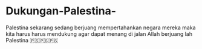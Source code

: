# Dukungan-Palestina-
Palestina sekarang sedang berjuang mempertahankan negara mereka maka kita harus harus mendukung agar dapat menang di jalan Allah berjuang lah Palestina 🇵🇸🇵🇸🇵🇸
